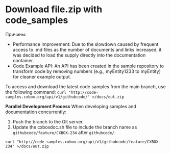 # Download file.zip with code_samples 
Причины:
* Performance Improvement: Due to the slowdown caused by frequent access to .md files as the number of documents and links increased, it was decided to load the supply directly into the documentation container.
* Code Example API: An API has been created in the sample repository to transform code by removing numbers (e.g., myEntity1233 to myEntity) for cleaner example output.

To access and download the latest code samples from the main branch, use the following command:
`curl "http://code-samples.cxbox.org/api/v1/githubcode/" >/docs/out.zip`

**Parallel Development Process**
When developing samples and documentation concurrently:
1) Push the branch to the Git server.
2) Update the cxboxdoc.sh file to include the branch name as `githubcode/feature/CXBOX-234` after `githubcode/`.
 
`curl "http://code-samples.cxbox.org/api/v1/githubcode/feature/CXBOX-234" >/docs/out.zip`
